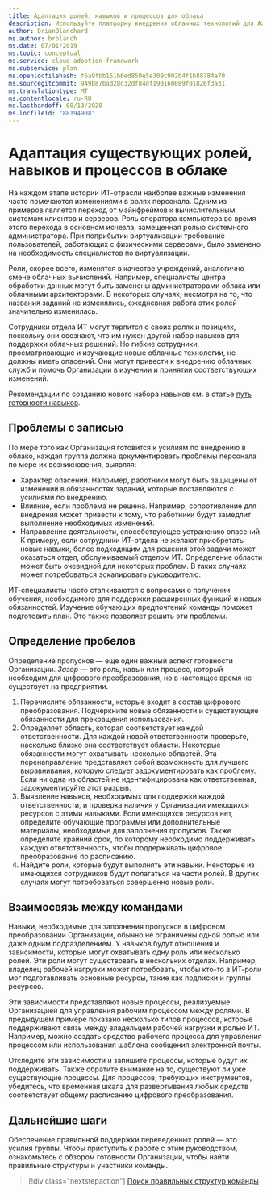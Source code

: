 ```yaml
---
title: Адаптация ролей, навыков и процессов для облака
description: Используйте платформу внедрения облачных технологий для Azure, чтобы научиться адаптировать существующие роли, навыки и процессы по мере того, как ваша организация выполняет смену облачных вычислений.
author: BrianBlanchard
ms.author: brblanch
ms.date: 07/01/2019
ms.topic: conceptual
ms.service: cloud-adoption-framework
ms.subservice: plan
ms.openlocfilehash: f6a9fbb151b6ed850e5e309c902b4f1b88784a70
ms.sourcegitcommit: 949b87bad28d32df84df190160089f01826f3a31
ms.translationtype: MT
ms.contentlocale: ru-RU
ms.lasthandoff: 08/13/2020
ms.locfileid: "88194908"
---
```

# <a name="adapt-existing-roles-skills-and-processes-for-the-cloud"></a>Адаптация существующих ролей, навыков и процессов в облаке

На каждом этапе истории ИТ-отрасли наиболее важные изменения часто помечаются изменениями в ролях персонала. Одним из примеров является переход от мэйнфреймов к вычислительным системам клиентов и серверов. Роль оператора компьютера во время этого перехода в основном исчезла, замещенная ролью системного администратора. При поприбытии виртуализации требование пользователей, работающих с физическими серверами, было заменено на необходимость специалистов по виртуализации.

Роли, скорее всего, изменятся в качестве учреждений, аналогично смене облачных вычислений. Например, специалисты центра обработки данных могут быть заменены администраторами облака или облачными архитекторами. В некоторых случаях, несмотря на то, что названия заданий не изменялись, ежедневная работа этих ролей значительно изменилась.

Сотрудники отдела ИТ могут терпится о своих ролях и позициях, поскольку они осознают, что им нужен другой набор навыков для поддержки облачных решений. Но гибкие сотрудники, просматривающие и изучающие новые облачные технологии, не должны иметь опасений. Они могут привести к внедрению облачных служб и помочь Организации в изучении и принятии соответствующих изменений.

Рекомендации по созданию нового набора навыков см. в статье [путь готовности навыков](./suggested-skills.md).

## <a name="capture-concerns"></a>Проблемы с записью

По мере того как Организация готовится к усилиям по внедрению в облако, каждая группа должна документировать проблемы персонала по мере их возникновения, выявляя:

- Характер опасений. Например, работники могут быть защищены от изменений в обязанностях заданий, которые поставляются с усилиями по внедрению.
- Влияние, если проблема не решена. Например, сопротивление для внедрения может привести к тому, что работники будут замедлит выполнение необходимых изменений.
- Направление деятельности, способствующее устранению опасений. К примеру, если сотрудники ИТ-отдела не желают приобретать новые навыки, более подходящим для решения этой задачи может оказаться отдел, обслуживаемый отделом ИТ. Определение области может быть очевидной для некоторых проблем. В таких случаях может потребоваться эскалировать руководителю.

ИТ-специалисты часто сталкиваются с вопросами о получении обучения, необходимого для поддержки расширенных функций и новых обязанностей. Изучение обучающих предпочтений команды поможет подготовить план. Это также позволяет решить эти проблемы.

## <a name="identify-gaps"></a>Определение пробелов

Определение пропусков — еще один важный аспект готовности Организации. _Зазор_ — это роль, навык или процесс, который необходим для цифрового преобразования, но в настоящее время не существует на предприятии.

1. Перечислите обязанности, которые входят в состав цифрового преобразования. Подчеркните новые обязанности и существующие обязанности для прекращения использования.
1. Определяет область, которая соответствует каждой ответственности. Для каждой новой ответственности проверьте, насколько близко она соответствует области. Некоторые обязанности могут охватывать несколько областей. Эта перенаправление представляет собой возможность для лучшего выравнивания, которую следует задокументировать как проблему. Если ни одна из областей не идентифицирована как ответственная, задокументируйте этот разрыв.
1. Выявление навыков, необходимых для поддержки каждой ответственности, и проверка наличия у Организации имеющихся ресурсов с этими навыками. Если имеющихся ресурсов нет, определите обучающие программы или дополнительные материалы, необходимые для заполнения пропусков. Также определите крайний срок, по которому необходимо поддерживать каждую ответственность, чтобы поддерживать цифровое преобразование по расписанию.
1. Найдите роли, которые будут выполнять эти навыки. Некоторые из имеющихся сотрудников будут полагаться на части ролей. В других случаях могут потребоваться совершенно новые роли.

## <a name="partner-across-teams"></a>Взаимосвязь между командами

Навыки, необходимые для заполнения пропусков в цифровом преобразовании Организации, обычно не ограничены одной ролью или даже одним подразделением. У навыков будут отношения и зависимости, которые могут охватывать одну роль или несколько ролей. Эти роли могут существовать в нескольких отделах. Например, владелец рабочей нагрузки может потребовать, чтобы кто-то в ИТ-роли мог подготавливать основные ресурсы, такие как подписки и группы ресурсов.

Эти зависимости представляют новые процессы, реализуемые Организацией для управления рабочим процессом между ролями. В предыдущем примере показано несколько типов процессов, которые поддерживают связь между владельцем рабочей нагрузки и ролью ИТ. Например, можно создать средство рабочего процесса для управления процессом или использования шаблона сообщения электронной почты.

Отследите эти зависимости и запишите процессы, которые будут их поддерживать. Также обратите внимание на то, существуют ли уже существующие процессы. Для процессов, требующих инструментов, убедитесь, что временная шкала для развертывания любых средств соответствует общему расписанию цифрового преобразования.

## <a name="next-steps"></a>Дальнейшие шаги

Обеспечение правильной поддержки переведенных ролей — это усилия группы. Чтобы приступить к работе с этим руководством, ознакомьтесь с обзором готовности Организации, чтобы найти правильные структуры и участники команды.

> [!div class="nextstepaction"]
> [Поиск правильных структур команды](../organize/index.md)
